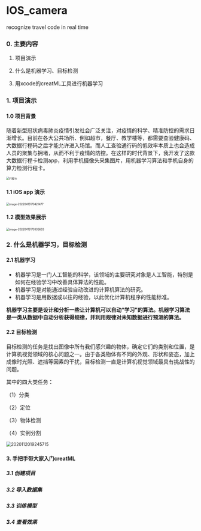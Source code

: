 # IOS_camera
recognize travel code in real time
### 0. 主要内容

1. 项目演示

2. 什么是机器学习、目标检测

3. 用xcode的creatML工具进行机器学习



### 1. 项目演示

#### 1.0 项目背景

随着新型冠状病毒肺炎疫情引发社会广泛关注，对疫情的科学、精准防控的需求日渐增长。目前在各大公共场所、例如超市，餐厅、教学楼等，都需要查验健康码、大数据行程码之后才能允许进入场馆。而人工查验通行码的低效率本质上也会造成人员的聚集与拥堵，从而不利于疫情的防控。在这样的时代背景下，我开发了这款大数据行程卡检测app，利用手机摄像头采集图片，用机器学习算法和手机自身的算力检测行程卡。

<img src="https://tva1.sinaimg.cn/large/e6c9d24egy1h1dqxn9lwbj21040dldhi.jpg" alt="行程卡" style="zoom:50%;" />

#### 1.1 iOS app 演示

<img src="https://tva1.sinaimg.cn/large/e6c9d24egy1h1dqxmcqrej20ky19a0vv.jpg" alt="image-20220415170421477" style="zoom:50%;" />

#### 1.2 模型效果展示

<img src="https://tva1.sinaimg.cn/large/e6c9d24egy1h1dqxk37brj21c00u0q7a.jpg" alt="image-20220415170335603" style="zoom:50%;" />



### 2. 什么是机器学习，目标检测

#### 2.1 机器学习

- 机器学习是一门人工智能的科学，该领域的主要研究对象是人工智能，特别是如何在经验学习中改善具体算法的性能。
- 机器学习是对能通过经验自动改进的计算机算法的研究。
- 机器学习是用数据或以往的经验，以此优化计算机程序的性能标准。

**机器学习主要是设计和分析一些让计算机可以自动“学习”的算法。机器学习算法是一类从数据中自动分析获得规律，并利用规律对未知数据进行预测的算法。**

#### 2.2 目标检测

目标检测的任务是找出图像中所有我们感兴趣的物体，确定它们的类别和位置，是计算机视觉领域的核心问题之一。由于各类物体有不同的外观、形状和姿态，加上成像时光照、遮挡等因素的干扰，目标检测一直是计算机视觉领域最具有挑战性的问题。

其中的四大类任务：

（1）分类

（2）定位

（3）物体检测

（4）实例分割

<img src="https://tva1.sinaimg.cn/large/e6c9d24egy1h1dqxoe17wj20wo0dj77y.jpg" alt="2020112019245715" style="zoom:80%;" />

#### 3. 手把手带大家入门creatML

##### 3.1 创建项目

##### 3.2 导入数据集

##### 3.3 训练模型

##### 3.4 查看效果







